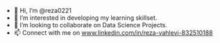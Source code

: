 - 👋 Hi, I’m @reza0221
- 👀 I’m interested in developing my learning skillset.
- 💞️ I’m looking to collaborate on Data Science Projects.
- 📫 Connect with me on www.linkedin.com/in/reza-vahlevi-832510188

<!---
reza0221/reza0221 is a ✨ special ✨ repository because its `README.md` (this file) appears on your GitHub profile.
You can click the Preview link to take a look at your changes.
--->
